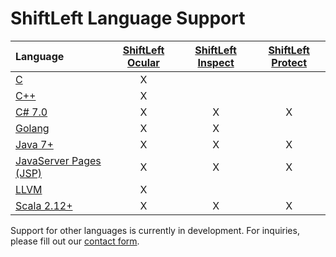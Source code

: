# ShiftLeft Language Support


| Language  | [ShiftLeft Ocular](../using-ocular/about/ocular-features.md) | [ShiftLeft Inspect](../using-inspect-protect/inspect/analyzing-applications.md) | [ShiftLeft Protect](../using-inspect-protect/protect/securing-applications.md) |
| :---         |     :---:      |   :---: |   :---: |
| [C](c.md)  | X  |   |   |
| [C++](c-plus-plus.md)  | X  |   |   |
| [C# 7.0](c-sharp.md) | X  | X  | X  |
| [Golang](golang.md) | X  | X  |   |
| [Java 7+](java.md)  | X |  X |  X |
| [JavaServer Pages (JSP)](jsp.md)  | X  | X  | X  |
| [LLVM](llvm.md)  | X  |   |   |
| [Scala 2.12+](scala.md)  | X  | X  | X |

Support for other languages is currently in development. For inquiries, please fill out our [contact form](https://www.shiftleft.io/contact/).
